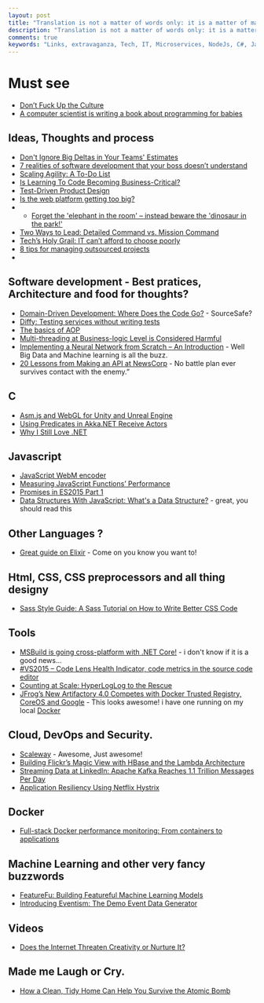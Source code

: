 ```yaml
---
layout: post
title: "Translation is not a matter of words only: it is a matter of making intelligible a whole culture."
description: "Translation is not a matter of words only: it is a matter of making intelligible a whole culture."
comments: true
keywords: "Links, extravaganza, Tech, IT, Microservices, NodeJs, C#, Javascript, Solution architecture"
---
```

#  Must see #
 * [Don’t Fuck Up the Culture](https://medium.com/@bchesky/dont-fuck-up-the-culture-597cde9ee9d4)
 * [A computer scientist is writing a book about programming for babies](http://www.dailydot.com/technology/computer-science-babies-book-kickstarter/)

##  Ideas, Thoughts and process  ##
 * [Don't Ignore Big Deltas in Your Teams' Estimates](http://frazzleddad.blogspot.dk/2015/09/dont-ignore-big-deltas-in-your-teams.html)
 * [7 realities of software development that your boss doesn’t understand](https://jaxenter.com/7-realities-of-software-development-119424.html)
 * [Scaling Agility: A To-Do List](http://www.thoughtworks.com/insights/blog/scaling-agility-do-list)
 * [Is Learning To Code Becoming Business-Critical?](http://thenewstack.io/learning-code-becoming-business-critical/)
 * [Test-Driven Product Design](https://robots.thoughtbot.com/test-driven-product-design)
 * [Is the web platform getting too big?](https://www.nczonline.net/blog/2015/09/is-the-web-platform-getting-too-big/)
 * * [Forget the 'elephant in the room' – instead beware the 'dinosaur in the park!'](http://www.cio.com/article/2980127/leadership-management/forget-the-elephant-in-the-room-instead-beware-the-dinosaur-in-the-park.html)
 * [Two Ways to Lead: Detailed Command vs. Mission Command](http://sourcesofinsight.com/detailed-command-vs-mission-command/)
 * [Tech’s Holy Grail: IT can’t afford to choose poorly](http://www.cio.com/article/2976310/it-strategy/techs-holy-grail-it-cant-afford-to-choose-poorly.html#tk.rss_itstrategy)
 * [8 tips for managing outsourced projects](http://www.cio.com/article/2978105/project-management/8-tips-for-managing-outsourced-projects.html#tk.rss_itstrategy)
 * 
##  Software development - Best pratices, Architecture and food for thoughts? ##
 * [Domain-Driven Development: Where Does the Code Go?](https://visualstudiomagazine.com/articles/2015/09/01/domain-driven-development.aspx) - SourceSafe?
 * [Diffy: Testing services without writing tests](https://blog.twitter.com/2015/diffy-testing-services-without-writing-tests)
 * [The basics of AOP](http://www.jayway.com/2015/09/07/the-basics-of-aop/) 
 * [Multi-threading at Business-logic Level is Considered Harmful](http://ithare.com/multi-threading-at-business-logic-level-is-considered-harmful/)
 * [Implementing a Neural Network from Scratch – An Introduction](http://www.wildml.com/2015/09/implementing-a-neural-network-from-scratch/) - Well Big Data and Machine learning is all the buzz.
 * [20 Lessons from Making an API at NewsCorp](https://www.linkedin.com/pulse/20-lessons-from-making-api-newscorp-jeremy-kelaher) - No battle plan ever survives contact with the enemy.”

##  **C** ##
 * [Asm.js and WebGL for Unity and Unreal Engine](http://www.codeproject.com/Articles/1023723/Asm-js-and-WebGL-for-Unity-and-Unreal-Engine)
 * [Using Predicates in Akka.NET Receive Actors](http://dontcodetired.com/blog/post/Using-Predicates-in-AkkaNET-Receive-Actors.aspx)
 * [Why I Still Love .NET](http://optimizedprogrammer.com/blog/why-i-still-love-net)

##  Javascript ##
  * [JavaScript WebM encoder](https://github.com/Kagami/webm.js)
  * [Measuring JavaScript Functions’ Performance](http://www.sitepoint.com/measuring-javascript-functions-performance/)
  * [Promises in ES2015 Part 1](http://odetocode.com/blogs/scott/archive/2015/09/03/promises-in-es2015-part-1.aspx)
  * [Data Structures With JavaScript: What's a Data Structure?](http://code.tutsplus.com/tutorials/data-structures-with-javascript-whats-a-data-structure--cms-23347) - great, you should read this

##  Other Languages ? ##
 * [Great guide on Elixir](http://rob.conery.io/category/learning-elixir/) - Come on you know you want to!

##  Html, CSS, CSS preprocessors and all thing designy ##
 * [Sass Style Guide: A Sass Tutorial on How to Write Better CSS Code](http://www.toptal.com/front-end/sass-style-guide-a-sass-tutorial-on-how-to-write-better-css-code)

##  Tools ##
  * [MSBuild is going cross-platform with .NET Core!](http://blogs.msdn.com/b/dotnet/archive/2015/09/03/msbuild-is-going-cross-platform-with-net-core.aspx) - i don't know if it is a good news...
  * [#VS2015 – Code Lens Health Indicator, code metrics in the source code editor](http://elbruno.com/2015/09/04/vs2015-code-lens-health-indicator-code-metrics-in-the-source-code-editor/)
  * [Counting at Scale: HyperLogLog to the Rescue](http://devblog.mediamath.com/counting-at-scale-hyperloglog-to-the-rescue)
  * [JFrog’s New Artifactory 4.0 Competes with Docker Trusted Registry, CoreOS and Google](http://thenewstack.io/jfrog-announces-artifactory-4-0/) - This looks awesome! i have one running on my local [Docker](http://mud-docker:8081/)

##  Cloud, DevOps and Security.  ##
 * [Scaleway](https://www.scaleway.com/) - Awesome, Just awesome!
 * [Building Flickr’s Magic View with HBase and the Lambda Architecture](http://yahooeng.tumblr.com/post/128273446181/building-flickrs-magic-view-with-hbase-and-the)
 * [Streaming Data at LinkedIn: Apache Kafka Reaches 1.1 Trillion Messages Per Day](http://thenewstack.io/streaming-data-at-linkedin-apache-kafka-reaches-1-1-trillion-messages-per-day/)
 * [Application Resiliency Using Netflix Hystrix](http://www.ebaytechblog.com/2015/09/08/application-resiliency-using-netflix-hystrix/)

## Docker ##
 * [Full-stack Docker performance monitoring: From containers to applications](https://blog.ruxit.com/full-stack-docker-performance-monitoring-containers-and-applications/)

## Machine Learning and other very fancy buzzwords ##
 * [FeatureFu: Building Featureful Machine Learning Models](http://engineering.linkedin.com/open-source/featurefu-building-featureful-machine-learning-models)
 * [Introducing Eventism: The Demo Event Data Generator](http://www.interana.com/blog/introducing-eventism-the-demo-event-data-generator)
 
##  Videos ##
 * [Does the Internet Threaten Creativity or Nurture It?](http://www.swiss-miss.com/2015/09/does-the-internet-threaten-creativity-or-nurture-it.html)


##  Made me Laugh or Cry.  ##
 * [How a Clean, Tidy Home Can Help You Survive the Atomic Bomb](http://www.openculture.com/2013/07/tidy-home-can-help-you-survive-the-atomic-bomb.html)